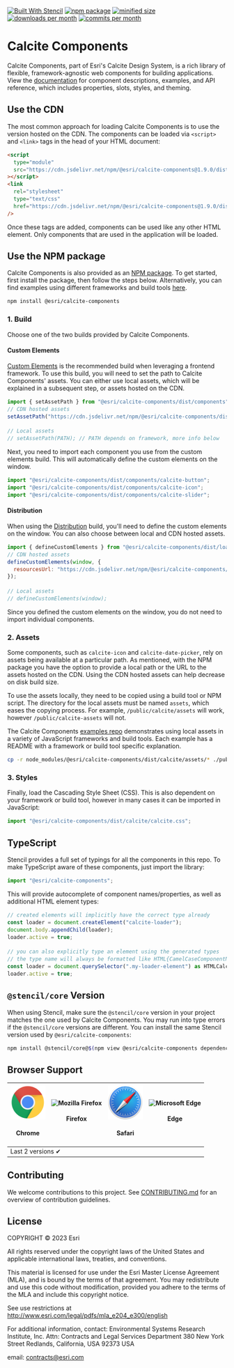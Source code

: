 [![Built With Stencil](https://img.shields.io/badge/-Built%20With%20Stencil-16161d.svg?logo=data%3Aimage%2Fsvg%2Bxml%3Bbase64%2CPD94bWwgdmVyc2lvbj0iMS4wIiBlbmNvZGluZz0idXRmLTgiPz4KPCEtLSBHZW5lcmF0b3I6IEFkb2JlIElsbHVzdHJhdG9yIDE5LjIuMSwgU1ZHIEV4cG9ydCBQbHVnLUluIC4gU1ZHIFZlcnNpb246IDYuMDAgQnVpbGQgMCkgIC0tPgo8c3ZnIHZlcnNpb249IjEuMSIgaWQ9IkxheWVyXzEiIHhtbG5zPSJodHRwOi8vd3d3LnczLm9yZy8yMDAwL3N2ZyIgeG1sbnM6eGxpbms9Imh0dHA6Ly93d3cudzMub3JnLzE5OTkveGxpbmsiIHg9IjBweCIgeT0iMHB4IgoJIHZpZXdCb3g9IjAgMCA1MTIgNTEyIiBzdHlsZT0iZW5hYmxlLWJhY2tncm91bmQ6bmV3IDAgMCA1MTIgNTEyOyIgeG1sOnNwYWNlPSJwcmVzZXJ2ZSI%2BCjxzdHlsZSB0eXBlPSJ0ZXh0L2NzcyI%2BCgkuc3Qwe2ZpbGw6I0ZGRkZGRjt9Cjwvc3R5bGU%2BCjxwYXRoIGNsYXNzPSJzdDAiIGQ9Ik00MjQuNywzNzMuOWMwLDM3LjYtNTUuMSw2OC42LTkyLjcsNjguNkgxODAuNGMtMzcuOSwwLTkyLjctMzAuNy05Mi43LTY4LjZ2LTMuNmgzMzYuOVYzNzMuOXoiLz4KPHBhdGggY2xhc3M9InN0MCIgZD0iTTQyNC43LDI5Mi4xSDE4MC40Yy0zNy42LDAtOTIuNy0zMS05Mi43LTY4LjZ2LTMuNkgzMzJjMzcuNiwwLDkyLjcsMzEsOTIuNyw2OC42VjI5Mi4xeiIvPgo8cGF0aCBjbGFzcz0ic3QwIiBkPSJNNDI0LjcsMTQxLjdIODcuN3YtMy42YzAtMzcuNiw1NC44LTY4LjYsOTIuNy02OC42SDMzMmMzNy45LDAsOTIuNywzMC43LDkyLjcsNjguNlYxNDEuN3oiLz4KPC9zdmc%2BCg%3D%3D&colorA=16161d&style=flat-square)](https://stenciljs.com/)
[![npm package](https://img.shields.io/npm/v/@esri/calcite-components?style=flat-square&color=007AC2)](https://www.npmjs.com/package/@esri/calcite-components)
[![minified size](https://img.shields.io/bundlephobia/min/@esri/calcite-components?style=flat-square&color=D83020)](https://bundlephobia.com/package/@esri/calcite-components)
[![downloads per month](https://img.shields.io/npm/dm/@esri/calcite-components?style=flat-square&color=35AC46)](https://www.npmjs.com/package/@esri/calcite-components)
[![commits per month](https://img.shields.io/github/commit-activity/m/esri/calcite-components?style=flat-square&color=EDD317)](https://github.com/Esri/calcite-design-system/graphs/contributors)

# Calcite Components

Calcite Components, part of Esri's Calcite Design System, is a rich library of flexible, framework-agnostic web components for building applications. View the [documentation](https://developers.arcgis.com/calcite-design-system/components/) for component descriptions, examples, and API reference, which includes properties, slots, styles, and theming.

## Use the CDN

The most common approach for loading Calcite Components is to use the version hosted on the CDN. The components can be loaded via `<script>` and `<link>` tags in the head of your HTML document:

<!-- x-release-please-start-version -->

```html
<script
  type="module"
  src="https://cdn.jsdelivr.net/npm/@esri/calcite-components@1.9.0/dist/calcite/calcite.esm.js"
></script>
<link
  rel="stylesheet"
  type="text/css"
  href="https://cdn.jsdelivr.net/npm/@esri/calcite-components@1.9.0/dist/calcite/calcite.css"
/>
```

<!-- x-release-please-end -->

Once these tags are added, components can be used like any other HTML element. Only components that are used in the application will be loaded.

## Use the NPM package

Calcite Components is also provided as an [NPM package](https://www.npmjs.com/package/@esri/calcite-components). To get started, first install the package, then follow the steps below. Alternatively, you can find examples using different frameworks and build tools [here](https://github.com/Esri/calcite-components-examples).

```sh
npm install @esri/calcite-components
```

### 1. Build

Choose one of the two builds provided by Calcite Components.

#### Custom Elements

[Custom Elements](https://stenciljs.com/docs/custom-elements) is the recommended build when leveraging a frontend framework. To use this build, you will need to set the path to Calcite Components' assets. You can either use local assets, which will be explained in a subsequent step, or assets hosted on the CDN.

```jsx
import { setAssetPath } from "@esri/calcite-components/dist/components";
// CDN hosted assets
setAssetPath("https://cdn.jsdelivr.net/npm/@esri/calcite-components/dist/calcite/assets");

// Local assets
// setAssetPath(PATH); // PATH depends on framework, more info below
```

Next, you need to import each component you use from the custom elements build. This will automatically define the custom elements on the window.

```jsx
import "@esri/calcite-components/dist/components/calcite-button";
import "@esri/calcite-components/dist/components/calcite-icon";
import "@esri/calcite-components/dist/components/calcite-slider";
```

#### Distribution

When using the [Distribution](https://stenciljs.com/docs/distribution) build, you'll need to define the custom elements on the window. You can also choose between local and CDN hosted assets.

```jsx
import { defineCustomElements } from "@esri/calcite-components/dist/loader";
// CDN hosted assets
defineCustomElements(window, {
  resourcesUrl: "https://cdn.jsdelivr.net/npm/@esri/calcite-components/dist/calcite/assets",
});

// Local assets
// defineCustomElements(window);
```

Since you defined the custom elements on the window, you do not need to import individual components.

### 2. Assets

Some components, such as `calcite-icon` and `calcite-date-picker`, rely on assets being available at a particular path. As mentioned, with the NPM package you have the option to provide a local path or the URL to the assets hosted on the CDN. Using the CDN hosted assets can help decrease on disk build size.

To use the assets locally, they need to be copied using a build tool or NPM script. The directory for the local assets must be named `assets`, which eases the copying process. For example, `/public/calcite/assets` will work, however `/public/calcite-assets` will not.

The Calcite Components [examples repo](https://github.com/Esri/calcite-components-examples) demonstrates using local assets in a variety of JavaScript frameworks and build tools. Each example has a README with a framework or build tool specific explanation.

```sh
cp -r node_modules/@esri/calcite-components/dist/calcite/assets/* ./public/assets/
```

### 3. Styles

Finally, load the Cascading Style Sheet (CSS). This is also dependent on your framework or build tool, however in many cases it can be imported in JavaScript:

```js
import "@esri/calcite-components/dist/calcite/calcite.css";
```

## TypeScript

Stencil provides a full set of typings for all the components in this repo. To make TypeScript aware of these components, just import the library:

```ts
import "@esri/calcite-components";
```

This will provide autocomplete of component names/properties, as well as additional HTML element types:

```ts
// created elements will implicitly have the correct type already
const loader = document.createElement("calcite-loader");
document.body.appendChild(loader);
loader.active = true;

// you can also explicitly type an element using the generated types
// the type name will always be formatted like HTML{CamelCaseComponentName}Element
const loader = document.querySelector(".my-loader-element") as HTMLCalciteLoaderElement;
loader.active = true;
```

## `@stencil/core` Version

When using Stencil, make sure the `@stencil/core` version in your project matches the one used by Calcite Components. You may run into type errors if the `@stencil/core` versions are different. You can install the same Stencil version used by `@esri/calcite-components`:

```bash
npm install @stencil/core@$(npm view @esri/calcite-components dependencies["@stencil/core"])
```

## Browser Support

<table>
  <thead>
    <tr>
      <th><img src="./img/chrome.svg" alt="Google Chrome" width="80px" /><h4>Chrome</h4></th>
      <th><img src="./img/firefox.svg" alt="Mozilla Firefox" width="80px" /><h4>Firefox</h4></th>
      <th><img src="./img/safari.svg" alt="Safari" width="80px" /><h4>Safari</h4></th>
      <th><img src="./img/edge.svg" alt="Microsoft Edge" width="80px" /><h4>Edge</h4></th>
    </tr>
  </thead>
  <tbody>
    <tr>
      <td colspan="4">Last 2 versions ✔</td>
    </tr>
  </tbody>
</table>

## Contributing

We welcome contributions to this project. See [CONTRIBUTING.md](./CONTRIBUTING.md) for an overview of contribution guidelines.

## License

COPYRIGHT © 2023 Esri

All rights reserved under the copyright laws of the United States and applicable international laws, treaties, and conventions.

This material is licensed for use under the Esri Master License Agreement (MLA), and is bound by the terms of that agreement. You may redistribute and use this code without modification, provided you adhere to the terms of the MLA and include this copyright notice.

See use restrictions at <http://www.esri.com/legal/pdfs/mla_e204_e300/english>

For additional information, contact: Environmental Systems Research Institute, Inc. Attn: Contracts and Legal Services Department 380 New York Street Redlands, California, USA 92373 USA

email: <contracts@esri.com>
